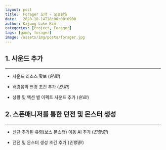 ```yaml
---
layout: post
title:  Forager 모작 - 오늘한일
date:   2020-10-14T18:00:00+0900
author: Kijung Luke Kim
categories: [Project, Forager]
tags: [game, forager]
image: /assets/img/posts/forager.jpg
---
```


## 1. 사운드 추가
---
 
- 사운드 리소스 확보 (*완료!*)

- 배경음악 변경 조건 추가 (*완료!*)

- 상황 및 액션 별 이펙트 사운드 추가 (*완료!*)

## 2. 스폰매니저를 통한 던전 및 몬스터 생성  
---

- 신규 추가된 유령(보스 몬스터) 이동 AI 추가 (*진행중!*)

- 던전 및 몬스터 생성 조건 추가 (*진행중!*)